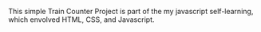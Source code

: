 This simple Train Counter Project is part of the my javascript self-learning, which envolved HTML, CSS, and Javascript.
